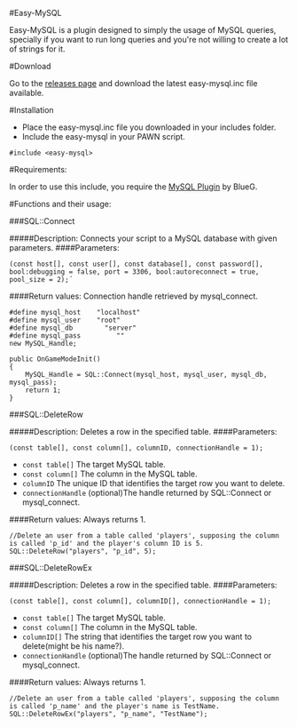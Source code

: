 #Easy-MySQL

Easy-MySQL is a plugin designed to simply the usage of MySQL queries, specially if you want to run long queries and you're not willing to create a lot of strings for it.

#Download

Go to the [releases page](https://github.com/ThreeKingz/easy-mysql/releases/tag/easy-mysql) and download the latest easy-mysql.inc file available.


#Installation

- Place the easy-mysql.inc file you downloaded in your includes folder.
- Include the easy-mysql in your PAWN script.
```pawn
#include <easy-mysql> 
```
#Requirements:

In order to use this include, you require the [MySQL Plugin](https://github.com/pBlueG/SA-MP-MySQL/releases) by BlueG.

#Functions and their usage:

###SQL::Connect

#####Description: 
      Connects your script to a MySQL database with given parameters.
####Parameters:
```pawn
(const host[], const user[], const database[], const password[], bool:debugging = false, port = 3306, bool:autoreconnect = true, pool_size = 2);´
```
####Return values:
    Connection handle retrieved by mysql_connect.

```pawn
#define mysql_host    "localhost" 
#define mysql_user    "root" 
#define mysql_db        "server" 
#define mysql_pass         "" 
new MySQL_Handle;

public OnGameModeInit() 
{ 
	MySQL_Handle = SQL::Connect(mysql_host, mysql_user, mysql_db, mysql_pass); 
	return 1;
}
```

###SQL::DeleteRow

#####Description: 
      Deletes a row in the specified table.
####Parameters:
```pawn
(const table[], const column[], columnID, connectionHandle = 1);
```
* `const table[]`                 The target MySQL table.
* `const column[]`                The column in the MySQL table.
* `columnID`                      The unique ID that identifies the target row you want to delete.
* `connectionHandle`              (optional)The handle returned by SQL::Connect or mysql_connect.


####Return values:
    Always returns 1.

```pawn
//Delete an user from a table called 'players', supposing the column is called 'p_id' and the player's column ID is 5.
SQL::DeleteRow("players", "p_id", 5);
```


###SQL::DeleteRowEx

#####Description: 
      Deletes a row in the specified table.
####Parameters:
```pawn
(const table[], const column[], columnID[], connectionHandle = 1);
```
* `const table[]`                 The target MySQL table.
* `const column[]`                The column in the MySQL table.
* `columnID[]`                    The string that identifies the target row you want to delete(might be his name?).
* `connectionHandle`              (optional)The handle returned by SQL::Connect or mysql_connect.


####Return values:
    Always returns 1.

```pawn
//Delete an user from a table called 'players', supposing the column is called 'p_name' and the player's name is TestName.
SQL::DeleteRowEx("players", "p_name", "TestName");
```
